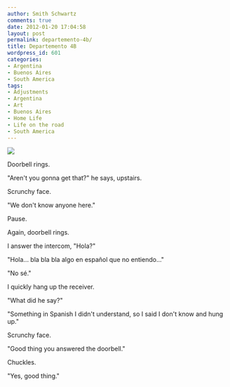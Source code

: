 ```yaml
---
author: Smith Schwartz
comments: true
date: 2012-01-20 17:04:58
layout: post
permalink: departemento-4b/
title: Departemento 4B
wordpress_id: 601
categories:
- Argentina
- Buenos Aires
- South America
tags:
- Adjustments
- Argentina
- Art
- Buenos Aires
- Home Life
- Life on the road
- South America
---
```


![](http://schwartzography.com/wp-content/uploads/2012/01/IMG_6162.jpg)

Doorbell rings.  

"Aren't you gonna get that?" he says, upstairs.

Scrunchy face.

"We don't know anyone here." 

Pause.

Again, doorbell rings.

I answer the intercom, "Hola?"

"Hola... bla bla bla algo en español que no entiendo..."

"No sé." 

I quickly hang up the receiver. 

"What did he say?"

"Something in Spanish I didn't understand, so I said I don't know and hung up."

Scrunchy face.

"Good thing you answered the doorbell."

Chuckles.

"Yes, good thing."


